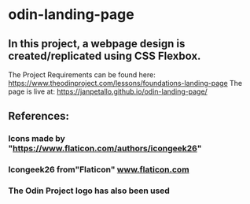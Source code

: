 # odin-landing-page

## In this project, a webpage design is created/replicated using CSS Flexbox.
The Project Requirements can be found here: https://www.theodinproject.com/lessons/foundations-landing-page
The page is live at: https://janpetallo.github.io/odin-landing-page/
## References:

### Icons made by "https://www.flaticon.com/authors/icongeek26" 
### Icongeek26 from"Flaticon" www.flaticon.com 

### The Odin Project logo has also been used
